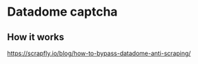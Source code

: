# Datadome captcha

## How it works

https://scrapfly.io/blog/how-to-bypass-datadome-anti-scraping/
